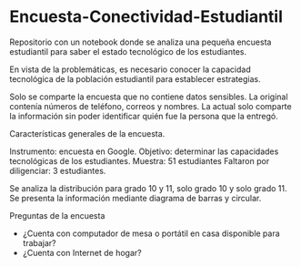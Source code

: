 # Encuesta-Conectividad-Estudiantil
Repositorio con un notebook donde se analiza una pequeña encuesta estudiantil para saber el estado tecnológico de los estudiantes.

En vista de la problemáticas, es necesario conocer la capacidad tecnológica de la población estudiantil para establecer estrategias.

Solo se comparte la encuesta que no contiene datos sensibles. La original contenía números de teléfono, correos y nombres. La actual solo comparte la información sin poder identificar quién fue la persona que la entregó. 

Características generales de la encuesta.

Instrumento: encuesta en Google.
Objetivo: determinar las capacidades tecnológicas de los estudiantes.
Muestra: 51 estudiantes
Faltaron por diligenciar: 3 estudiantes.

Se analiza la distribución para grado 10 y 11, solo grado 10 y solo grado 11. Se presenta la información mediante diagrama de barras y circular.

Preguntas de la encuesta
- ¿Cuenta con computador de mesa o portátil en casa disponible para trabajar? 
- ¿Cuenta con Internet de hogar? 

